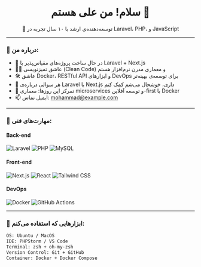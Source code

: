 <h1 align="center">سلام! من علی هستم 👋</h1>
<p align="center">🔧 توسعه‌دهنده‌ی ارشد با ۱۰ سال تجربه در Laravel، PHP، و JavaScript</p>

---

### 🧠 درباره من:

- 🔭 در حال ساخت پروژه‌های مقیاس‌پذیر با Laravel + Next.js
- 🧑‍🏫 عاشق تمیزنویسی (Clean Code) و معماری مدرن نرم‌افزار هستم
- 🛠 عاشق Docker، RESTful API و ابزارهای DevOps برای توسعه‌ی بهینه‌تر
- 💬 هر سوالی درباره‌ی Laravel یا Next.js داری، خوشحال می‌شم کمک کنم
- 🎯 تمرکز این روزها: معماری microservices و توسعه آفلاین-first با Docker
- 📫 ایمیل تماس: mohammad@example.com

---

### 🚀 مهارت‌های فنی:

#### Back-end
![Laravel](https://img.shields.io/badge/-Laravel-red?style=flat&logo=laravel)
![PHP](https://img.shields.io/badge/-PHP-777BB4?style=flat&logo=php)
![MySQL](https://img.shields.io/badge/-MySQL-4479A1?style=flat&logo=mysql)

#### Front-end
![Next.js](https://img.shields.io/badge/-Next.js-black?style=flat&logo=next.js)
![React](https://img.shields.io/badge/-React-61DAFB?style=flat&logo=react)
![Tailwind CSS](https://img.shields.io/badge/-Tailwind-38B2AC?style=flat&logo=tailwind-css)

#### DevOps
![Docker](https://img.shields.io/badge/-Docker-2496ED?style=flat&logo=docker)
![GitHub Actions](https://img.shields.io/badge/-GitHub%20Actions-2088FF?style=flat&logo=github-actions)

---

### 🧰 ابزارهایی که استفاده می‌کنم:

```bash
OS: Ubuntu / MacOS
IDE: PHPStorm / VS Code
Terminal: zsh + oh-my-zsh
Version Control: Git + GitHub
Container: Docker + Docker Compose
